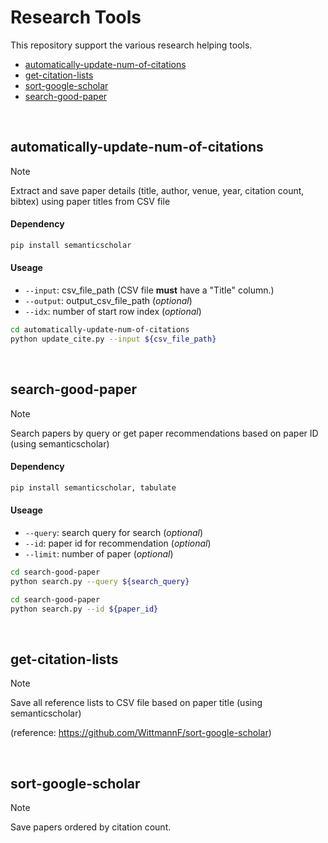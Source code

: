 # Research Tools

This repository support the various research helping tools.

- [automatically-update-num-of-citations](#automatically-update-num-of-citations)
- [get-citation-lists](#get-citation-lists)
- [sort-google-scholar](#sort-google-scholar)
- [search-good-paper](#search-good-paper)

<br>

## automatically-update-num-of-citations
> [!note]
> Extract and save paper details (title, author, venue, year, citation count, bibtex) using paper titles from CSV file

#### Dependency
```bash
pip install semanticscholar
```

#### Useage
- `--input`: csv_file_path (CSV file **must** have a "Title" column.)
- `--output`: output_csv_file_path (*optional*)
- `--idx`: number of start row index (*optional*)

```bash
cd automatically-update-num-of-citations
python update_cite.py --input ${csv_file_path}
```

<br>

## search-good-paper
> [!note]
> Search papers by query or get paper recommendations based on paper ID (using semanticscholar)

#### Dependency
```bash
pip install semanticscholar, tabulate
```

#### Useage
- `--query`: search query for search (*optional*)
- `--id`: paper id for recommendation (*optional*)
- `--limit`: number of paper (*optional*)

```bash
cd search-good-paper
python search.py --query ${search_query}
```

```bash
cd search-good-paper
python search.py --id ${paper_id}
```


<br>

## get-citation-lists
> [!note]
> Save all reference lists to CSV file based on paper title (using semanticscholar)



(reference: https://github.com/WittmannF/sort-google-scholar)

<br>

## sort-google-scholar
> [!note]
> Save papers ordered by citation count.

<br>




